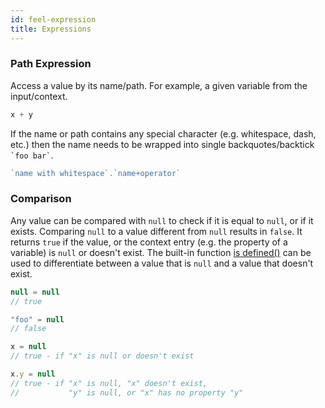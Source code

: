 ```yaml
---
id: feel-expression
title: Expressions
---
```


### Path Expression

Access a value by its name/path. For example, a given variable from the input/context.

```js
x + y
```

If the name or path contains any special character (e.g. whitespace, dash, etc.) then the name needs to be wrapped into single backquotes/backtick `` `foo bar` ``.

```js
`name with whitespace`.`name+operator`
```

### Comparison
  
Any value can be compared with `null` to check if it is equal to `null`, or if it exists. Comparing `null` to a value different from `null` results in `false`. It returns `true` if the value, or the context entry (e.g. the property of a variable) is `null` or doesn't exist. The built-in function [is defined()](../builtin-functions/feel-built-in-functions-boolean.md#is-defined) can be used to differentiate between a value that is `null` and a value that doesn't exist. 

```js
null = null
// true

"foo" = null
// false

x = null
// true - if "x" is null or doesn't exist

x.y = null
// true - if "x" is null, "x" doesn't exist, 
//           "y" is null, or "x" has no property "y" 
```  
